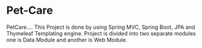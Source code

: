 # Pet-Care
PetCare....
This Project is done by using Spring MVC, Spring Boot, JPA and Thymeleaf Templating engine. Project is divided into two separate modules 
one is Data Module and another is Web Module.
